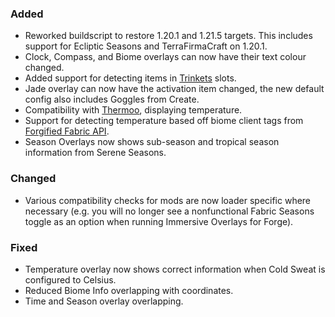 ### Added
- Reworked buildscript to restore 1.20.1 and 1.21.5 targets. This includes support for Ecliptic Seasons and TerraFirmaCraft on 1.20.1.
- Clock, Compass, and Biome overlays can now have their text colour changed.
- Added support for detecting items in [Trinkets](https://modrinth.com/mod/trinkets) slots.
- Jade overlay can now have the activation item changed, the new default config also includes Goggles from Create.
- Compatibility with [Thermoo](https://modrinth.com/mod/thermoo), displaying temperature.
- Support for detecting temperature based off biome client tags from [Forgified Fabric API](https://modrinth.com/mod/forgified-fabric-api).
- Season Overlays now shows sub-season and tropical season information from Serene Seasons.

### Changed
- Various compatibility checks for mods are now loader specific where necessary (e.g. you will no longer see a nonfunctional Fabric Seasons toggle as an option when running Immersive Overlays for Forge).

### Fixed
- Temperature overlay now shows correct information when Cold Sweat is configured to Celsius.
- Reduced Biome Info overlapping with coordinates.
- Time and Season overlay overlapping.